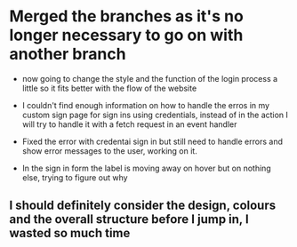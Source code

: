 # Merged the branches as it's no longer necessary to go on with another branch 

* now going to change the style and the function of the login process a little so it fits better with the flow of the website

* I couldn't find enough information on how to handle the erros in my custom sign page for sign ins using credentials, instead of in the action I will try to handle it with a fetch request in an event handler 

* Fixed the error with credentai sign in but still need to handle errors and show error messages to the user, working on it.

* In the sign in form the label is moving away on hover but on nothing else, trying to figure out why

## I should definitely consider the design, colours and the overall structure before I jump in, I wasted so much time 